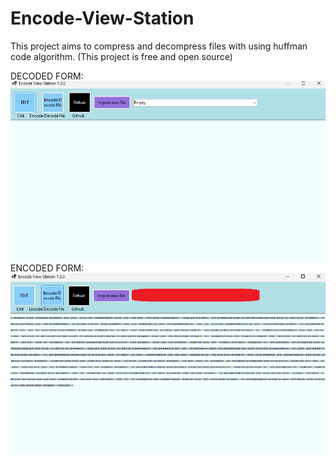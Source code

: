 # Encode-View-Station
This project aims to compress and decompress files with using huffman code algorithm. (This project is free and open source)

  DECODED FORM:
![evsBinary](EncodeViewStation1.png)
  ENCODED FORM:
![evs1](EncodeViewStationBinary1.png)
